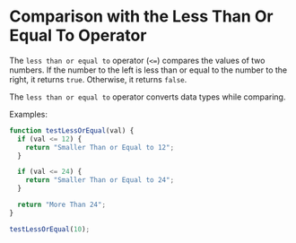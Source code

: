 # Comparison with the Less Than Or Equal To Operator

The `less than or equal to` operator (`<=`) compares the values of two numbers.
If the number to the left is less than or equal to the number to the right, it returns `true`.
Otherwise, it returns `false`.

The `less than or equal to` operator converts data types while comparing.

Examples:

```js
function testLessOrEqual(val) {
  if (val <= 12) {
    return "Smaller Than or Equal to 12";
  }

  if (val <= 24) {
    return "Smaller Than or Equal to 24";
  }

  return "More Than 24";
}

testLessOrEqual(10);
```
